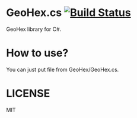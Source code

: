# GeoHex.cs [![Build Status](https://travis-ci.org/mattak/GeoHex.cs.png)](https://travis-ci.org/mattak/GeoHex.cs)

GeoHex library for C#.

# How to use?

You can just put file from GeoHex/GeoHex.cs.

# LICENSE

MIT
